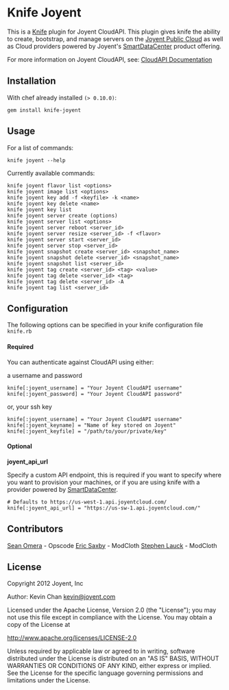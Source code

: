 Knife Joyent
===

This is a [Knife](http://wiki.opscode.com/display/chef/Knife) plugin for Joyent CloudAPI. This plugin gives knife
the ability to create, bootstrap, and manage servers on the [Joyent Public Cloud](http://www.joyentcloud.com/) as well as Cloud providers powered by Joyent's [SmartDataCenter](http://www.joyent.com/products/smartdatacenter/) product offering.

For more information on Joyent CloudAPI, see: [CloudAPI Documentation](api.joyentcloud.com/docs)

## Installation

With chef already installed ``(> 0.10.0)``:

    gem install knife-joyent

## Usage

For a list of commands:

    knife joyent --help

Currently available commands:

    knife joyent flavor list <options>
    knife joyent image list <options>
    knife joyent key add -f <keyfile> -k <name>
    knife joyent key delete <name>
    knife joyent key list
    knife joyent server create (options)
    knife joyent server list <options>
    knife joyent server reboot <server_id>
    knife joyent server resize <server_id> -f <flavor>
    knife joyent server start <server_id>
    knife joyent server stop <server_id>
    knife joyent snapshot create <server_id> <snapshot_name>
    knife joyent snapshot delete <server_id> <snapshot_name>
    knife joyent snapshot list <server_id>
    knife joyent tag create <server_id> <tag> <value>
    knife joyent tag delete <server_id> <tag>
    knife joyent tag delete <server_id> -A
    knife joyent tag list <server_id>

## Configuration

The following options can be specified in your knife configuration file
``knife.rb``

#### Required

You can authenticate against CloudAPI using either:

a username and password

    knife[:joyent_username] = "Your Joyent CloudAPI username"
    knife[:joyent_password] = "Your Joyent CloudAPI password"

or, your ssh key

    knife[:joyent_username] = "Your Joyent CloudAPI username"
    knife[:joyent_keyname] = "Name of key stored on Joyent"
    knife[:joyent_keyfile] = "/path/to/your/private/key"

#### Optional

**joyent_api_url**

Specify a custom API endpoint, this is required if you want to specify 
where you want to provision your machines, or if you are using knife with a
provider powered by [SmartDataCenter](http://www.joyent.com/products/smartdatacenter/).
    
    # Defaults to https://us-west-1.api.joyentcloud.com/
    knife[:joyent_api_url] = "https://us-sw-1.api.joyentcloud.com/"

## Contributors

[Sean Omera](https://github.com/someara) - Opscode
[Eric Saxby](https://github.com/sax) - ModCloth
[Stephen Lauck](https://github.com/stephenlauck) - ModCloth

## License

Copyright 2012 Joyent, Inc

Author: Kevin Chan <kevin@joyent.com>

Licensed under the Apache License, Version 2.0 (the "License");
you may not use this file except in compliance with the License.
You may obtain a copy of the License at

   http://www.apache.org/licenses/LICENSE-2.0

Unless required by applicable law or agreed to in writing, software
distributed under the License is distributed on an "AS IS" BASIS,
WITHOUT WARRANTIES OR CONDITIONS OF ANY KIND, either express or implied.
See the License for the specific language governing permissions and
limitations under the License.
